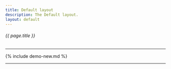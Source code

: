 ```yaml
---
title: Default layout
description: The Default layout.
layout: default
---
```

###### _{{ page.title }}_
---

{% include demo-new.md %}

---